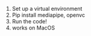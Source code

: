 1. Set up a virtual environment
2. Pip install mediapipe, openvc
3. Run the code!
4. works on MacOS

